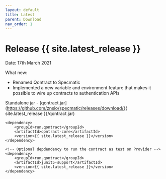 ```yaml
---
layout: default
title: Latest
parent: Download
nav_order: 1
---
```


Release {{ site.latest_release }}
=================================

Date: 17th March 2021

What new:
- Renamed Qontract to Specmatic
- Implemented a new variable and environment feature that makes it possible to wire up contracts to authentication APIs

Standalone jar - [qontract.jar](https://github.com/znsio/specmatic/releases/download/{{ site.latest_release }}/qontract.jar)

```
<dependency>
    <groupId>run.qontract</groupId>
    <artifactId>qontract-core</artifactId>
    <version>{{ site.latest_release }}</version>
</dependency>

<!-- Optional depdendency to run the contract as test on Provider -->
<dependency>
    <groupId>run.qontract</groupId>
    <artifactId>junit5-support</artifactId>
    <version>{{ site.latest_release }}</version>
</dependency>
```
